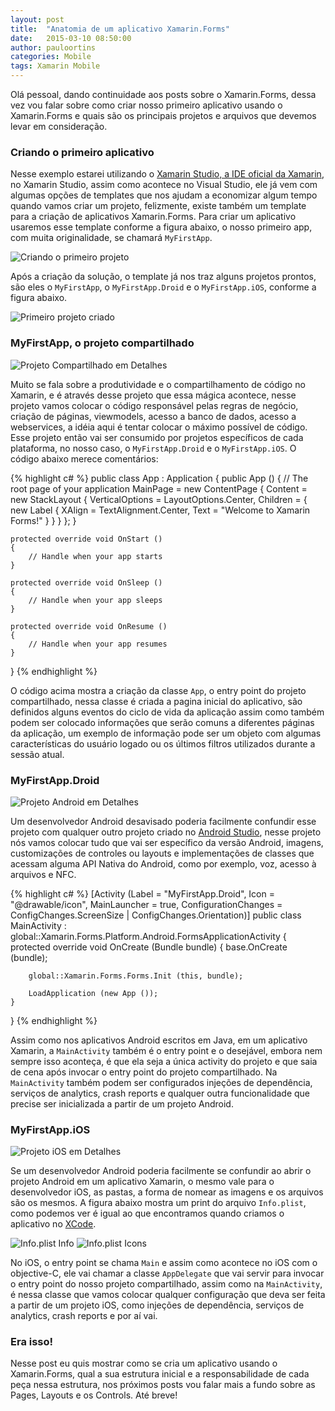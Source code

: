 ```yaml
---
layout: post
title:  "Anatomia de um aplicativo Xamarin.Forms"
date:   2015-03-10 08:50:00
author: pauloortins
categories: Mobile
tags: Xamarin Mobile
---
```


Olá pessoal, dando continuidade aos posts sobre o Xamarin.Forms, dessa vez vou falar sobre como criar nosso primeiro aplicativo usando o Xamarin.Forms e quais são os principais projetos e arquivos que devemos levar em consideração.

### Criando o primeiro aplicativo

Nesse exemplo estarei utilizando o [Xamarin Studio, a IDE oficial da Xamarin][1], no Xamarin Studio, assim como acontece no Visual Studio, ele já vem com algumas opções de templates que nos ajudam a economizar algum tempo quando vamos criar um projeto, felizmente, existe também um template para a criação de aplicativos Xamarin.Forms. Para criar um aplicativo usaremos esse template conforme a figura abaixo, o nosso primeiro app, com muita originalidade, se chamará `MyFirstApp`.

![Criando o primeiro projeto][2]

Após a criação da solução, o template já nos traz alguns projetos prontos, são eles o `MyFirstApp`, o `MyFirstApp.Droid` e o `MyFirstApp.iOS`, conforme a figura abaixo.

![Primeiro projeto criado][3]

### MyFirstApp, o projeto compartilhado

![Projeto Compartilhado em Detalhes][4]

Muito se fala sobre a produtividade e o compartilhamento de código no Xamarin, e é através desse projeto que essa mágica acontece, nesse projeto vamos colocar o código responsável pelas regras de negócio, criação de páginas, viewmodels, acesso a banco de dados, acesso a webservices, a idéia aqui é tentar colocar o máximo possível de código. Esse projeto então vai ser consumido por projetos específicos de cada plataforma, no nosso caso, o `MyFirstApp.Droid` e o `MyFirstApp.iOS`. O código abaixo merece comentários:

{% highlight c# %}
public class App : Application
{
	public App ()
	{
		// The root page of your application
		MainPage = new ContentPage {
			Content = new StackLayout {
				VerticalOptions = LayoutOptions.Center,
    				Children = {
						new Label {
							XAlign = TextAlignment.Center,
							Text = "Welcome to Xamarin Forms!"
						}
					}
				}
			};
	}

	protected override void OnStart ()
	{
		// Handle when your app starts
	}

	protected override void OnSleep ()
	{
		// Handle when your app sleeps
	}

	protected override void OnResume ()
	{
		// Handle when your app resumes
	}
}
{% endhighlight %}

O código acima mostra a criação da classe `App`, o entry point do projeto compartilhado, nessa classe é criada a pagina inicial do aplicativo, são definidos alguns eventos do ciclo de vida da aplicação assim como também podem ser colocado informações que serão comuns a diferentes páginas da aplicação, um exemplo de informação pode ser um objeto com algumas características do usuário logado ou os últimos filtros utilizados durante a sessão atual.

### MyFirstApp.Droid

![Projeto Android em Detalhes][5]

Um desenvolvedor Android desavisado poderia facilmente confundir esse projeto com qualquer outro projeto criado no [Android Studio][7], nesse projeto nós vamos colocar tudo que vai ser específico da versão Android, imagens, customizações de controles ou layouts e implementações de classes que acessam alguma API Nativa do Android, como por exemplo, voz, acesso à arquivos e NFC.

{% highlight c# %}
[Activity (Label = "MyFirstApp.Droid", Icon = "@drawable/icon", 
		MainLauncher = true, ConfigurationChanges = ConfigChanges.ScreenSize | ConfigChanges.Orientation)]
public class MainActivity : global::Xamarin.Forms.Platform.Android.FormsApplicationActivity
{
	protected override void OnCreate (Bundle bundle)
	{
		base.OnCreate (bundle);

		global::Xamarin.Forms.Forms.Init (this, bundle);

		LoadApplication (new App ());
	}
}
{% endhighlight %}

Assim como nos aplicativos Android escritos em Java, em um aplicativo Xamarin, a `MainActivity` também é o entry point e o desejável, embora nem sempre isso aconteça, é que ela seja a única activity do projeto e que saia de cena após invocar o entry point do projeto compartilhado. Na `MainActivity` também podem ser configurados injeções de dependência, serviços de analytics, crash reports e qualquer outra funcionalidade que precise ser inicializada a partir de um projeto Android.

### MyFirstApp.iOS

![Projeto iOS em Detalhes][6]

Se um desenvolvedor Android poderia facilmente se confundir ao abrir o projeto Android em um aplicativo Xamarin, o mesmo vale para o desenvolvedor iOS, as pastas, a forma de nomear as imagens e os arquivos são os mesmos. A figura abaixo mostra um print do arquivo `Info.plist`, como podemos ver é igual ao que encontramos quando criamos o aplicativo no [XCode][8].

![Info.plist Info][9]
![Info.plist Icons][10]

No iOS, o entry point se chama `Main` e assim como acontece no iOS com o objective-C, ele vai chamar a classe `AppDelegate` que vai servir para invocar o entry point do nosso projeto compartilhado, assim como na `MainActivity`, é nessa classe que vamos colocar qualquer configuração que deva ser feita a partir de um projeto iOS, como injeções de dependência, serviços de analytics, crash reports e por aí vai.

### Era isso!

Nesse post eu quis mostrar como se cria um aplicativo usando o Xamarin.Forms, qual a sua estrutura inicial e a responsabilidade de cada peça nessa estrutura, nos próximos posts vou falar mais a fundo sobre as Pages, Layouts e os Controls. Até breve!

[1]: http://xamarin.com/studio
[2]: /content/img/blog/posts/2015-03-09/creating-first-app.png
[3]: /content/img/blog/posts/2015-03-09/project-created.png
[4]: /content/img/blog/posts/2015-03-09/core-detailed.png
[5]: /content/img/blog/posts/2015-03-09/droid-detailed.png
[6]: /content/img/blog/posts/2015-03-09/ios-detailed.png
[7]: http://developer.android.com/tools/studio/index.html
[8]: https://developer.apple.com/xcode/
[9]: /content/img/blog/posts/2015-03-09/infoplist-info.png 
[10]: /content/img/blog/posts/2015-03-09/infoplist-icons.png 
